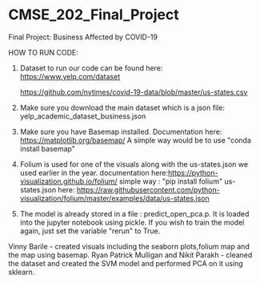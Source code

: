# CMSE_202_Final_Project

Final Project: Business Affected by COVID-19

HOW TO RUN CODE:

1. Dataset to run our code can be found here:
    https://www.yelp.com/dataset
    
    https://github.com/nytimes/covid-19-data/blob/master/us-states.csv

2. Make sure you download the main dataset which is a json file: yelp_academic_dataset_business.json

3. Make sure you have Basemap installed. Documentation here: https://matplotlib.org/basemap/
A simple way would be to use "conda install basemap"

4. Folium is used for one of the visuals along with the us-states.json we used earlier in the year.
documentation here:https://python-visualization.github.io/folium/
simple way : "pip install folium"
us-states.json here: https://raw.githubusercontent.com/python-visualization/folium/master/examples/data/us-states.json

5. The model is already stored in a file : predict_open_pca.p. It is loaded into the jupyter notebook using pickle. If you wish to train the model again, just set the variable "rerun" to True.

Vinny Barile - created visuals including the seaborn plots,folium map and the map using basemap.
Ryan Patrick Mulligan and Nikit Parakh - cleaned the dataset and created the SVM model and performed PCA on it using sklearn.
